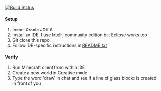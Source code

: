 [![Build Status](https://travis-ci.org/brianfromoregon/ForgeProject.svg?branch=master)](https://travis-ci.org/brianfromoregon/ForgeProject)

#### Setup
1. Install Oracle JDK 8
2. Install an IDE. I use Intellij community edition but Eclipse works too
3. Git clone this repo
4. Follow IDE-specific instructions in [README.txt](README.txt)

#### Verify
1. Run Minecraft client from within IDE
2. Create a new world in Creative mode
3. Type the word 'draw' in chat and see if a line of glass blocks is created in front of you
